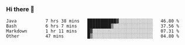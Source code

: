 ### Hi there 👋

<!--
**urzz/urzz** is a ✨ _special_ ✨ repository because its `README.md` (this file) appears on your GitHub profile.

Here are some ideas to get you started:

- 🔭 I’m currently working on ...
- 🌱 I’m currently learning ...
- 👯 I’m looking to collaborate on ...
- 🤔 I’m looking for help with ...
- 💬 Ask me about ...
- 📫 How to reach me: ...
- 😄 Pronouns: ...
- ⚡ Fun fact: ...
-->

<!--START_SECTION:waka-->

```text
Java           7 hrs 38 mins   ███████████▓░░░░░░░░░░░░░   46.80 %
Bash           6 hrs 7 mins    █████████▒░░░░░░░░░░░░░░░   37.56 %
Markdown       1 hr 11 mins    █▓░░░░░░░░░░░░░░░░░░░░░░░   07.31 %
Other          47 mins         █▒░░░░░░░░░░░░░░░░░░░░░░░   04.80 %
```

<!--END_SECTION:waka-->
